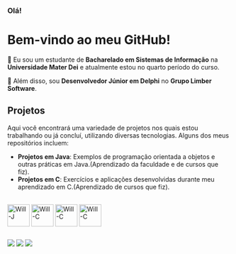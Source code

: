 ### Olá!

# Bem-vindo ao meu GitHub!

👋  Eu sou um estudante de **Bacharelado em Sistemas de Informação** na **Universidade Mater Dei** e atualmente estou no quarto período do curso. 

🌱 Além disso, sou **Desenvolvedor Júnior em Delphi** no **Grupo Limber Software**.

## Projetos

Aqui você encontrará uma variedade de projetos nos quais estou trabalhando ou já concluí, utilizando diversas tecnologias. Alguns dos meus repositórios incluem:

- **Projetos em Java**: Exemplos de programação orientada a objetos e outras práticas em Java.(Aprendizado da faculdade e de cursos que fiz).
- **Projetos em C**: Exercícios e aplicações desenvolvidas durante meu aprendizado em C.(Aprendizado de cursos que fiz).

<div style="display: inline_block"><br>
  <img align="center" alt="Will-J" height="50" width="50" src="https://cdn.jsdelivr.net/gh/devicons/devicon@latest/icons/java/java-plain.svg">
  <img align="center" alt="Will-C" height="50" width="50"src="https://cdn.jsdelivr.net/gh/devicons/devicon@latest/icons/c/c-original.svg">
  <img align="center" alt="Will-C" height="50" width="50"src="https://user-images.githubusercontent.com/3423282/123477765-e4013700-d5d4-11eb-876c-de9aab52153b.png">
  <img align="center" alt="Will-C" height="50" width="50"src="https://cdn.jsdelivr.net/gh/devicons/devicon@latest/icons/gitlab/gitlab-plain-wordmark.svg">
</div>

##

<div> 
  
  <a href="https://www.instagram.com/_willcl/" target="_blank"><img src="https://img.shields.io/badge/-Instagram-%23E4405F?style=for-the-badge&logo=instagram&logoColor=white" target="_blank"></a>
  <a href = "mailto:wclinharesfilho@gmail.com"><img src="https://img.shields.io/badge/-Gmail-%23333?style=for-the-badge&logo=gmail&logoColor=white" target="_blank"></a>
  <a href="https://www.linkedin.com/in/william-linhares-833b5b282/" target="_blank"><img src="https://img.shields.io/badge/-LinkedIn-%230077B5?style=for-the-badge&logo=linkedin&logoColor=white" target="_blank"></a> 
  
</div>

##




